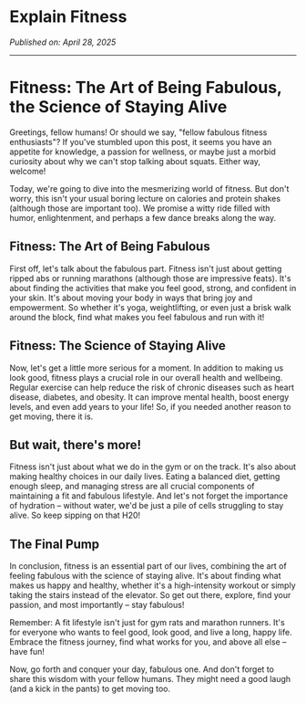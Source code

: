 # Explain Fitness
*Published on: April 28, 2025*

---

 # Fitness: The Art of Being Fabulous, the Science of Staying Alive



Greetings, fellow humans! Or should we say, "fellow fabulous fitness enthusiasts"? If you've stumbled upon this post, it seems you have an appetite for knowledge, a passion for wellness, or maybe just a morbid curiosity about why we can't stop talking about squats. Either way, welcome!



Today, we're going to dive into the mesmerizing world of fitness. But don't worry, this isn't your usual boring lecture on calories and protein shakes (although those are important too). We promise a witty ride filled with humor, enlightenment, and perhaps a few dance breaks along the way.



## Fitness: The Art of Being Fabulous



First off, let's talk about the fabulous part. Fitness isn't just about getting ripped abs or running marathons (although those are impressive feats). It's about finding the activities that make you feel good, strong, and confident in your skin. It's about moving your body in ways that bring joy and empowerment. So whether it's yoga, weightlifting, or even just a brisk walk around the block, find what makes you feel fabulous and run with it!



## Fitness: The Science of Staying Alive



Now, let's get a little more serious for a moment. In addition to making us look good, fitness plays a crucial role in our overall health and wellbeing. Regular exercise can help reduce the risk of chronic diseases such as heart disease, diabetes, and obesity. It can improve mental health, boost energy levels, and even add years to your life! So, if you needed another reason to get moving, there it is.



## But wait, there's more!



Fitness isn't just about what we do in the gym or on the track. It's also about making healthy choices in our daily lives. Eating a balanced diet, getting enough sleep, and managing stress are all crucial components of maintaining a fit and fabulous lifestyle. And let's not forget the importance of hydration – without water, we'd be just a pile of cells struggling to stay alive. So keep sipping on that H20!



## The Final Pump



In conclusion, fitness is an essential part of our lives, combining the art of feeling fabulous with the science of staying alive. It's about finding what makes us happy and healthy, whether it's a high-intensity workout or simply taking the stairs instead of the elevator. So get out there, explore, find your passion, and most importantly – stay fabulous!



Remember: A fit lifestyle isn't just for gym rats and marathon runners. It's for everyone who wants to feel good, look good, and live a long, happy life. Embrace the fitness journey, find what works for you, and above all else – have fun!



Now, go forth and conquer your day, fabulous one. And don't forget to share this wisdom with your fellow humans. They might need a good laugh (and a kick in the pants) to get moving too.



